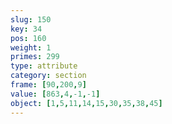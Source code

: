 ```yaml
---
slug: 150
key: 34
pos: 160
weight: 1
primes: 299
type: attribute
category: section
frame: [90,200,9]
value: [863,4,-1,-1]
object: [1,5,11,14,15,30,35,38,45]
---
```

